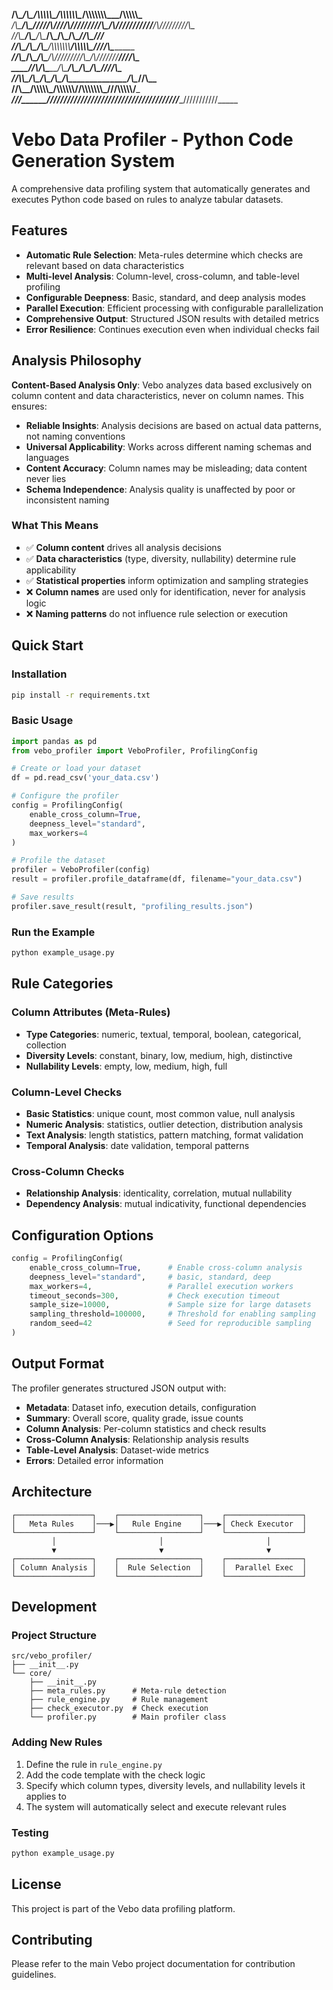 __/\\\________/\\\__/\\\\\\\\\\\__/\\\\\\\\\\\\\____/\\\\\\\\\\\\\\\_____/\\\\\\\\\\\___        
 _\/\\\_______\/\\\_\/////\\\///__\/\\\/////////\\\_\/\\\///////////____/\\\/////////\\\_       
  _\//\\\______/\\\______\/\\\_____\/\\\_______\/\\\_\/\\\______________\//\\\______\///__      
   __\//\\\____/\\\_______\/\\\_____\/\\\\\\\\\\\\\\__\/\\\\\\\\\\\_______\////\\\_________     
    ___\//\\\__/\\\________\/\\\_____\/\\\/////////\\\_\/\\\///////___________\////\\\______    
     ____\//\\\/\\\_________\/\\\_____\/\\\_______\/\\\_\/\\\_____________________\////\\\___   
      _____\//\\\\\__________\/\\\_____\/\\\_______\/\\\_\/\\\______________/\\\______\//\\\__  
       ______\//\\\________/\\\\\\\\\\\_\/\\\\\\\\\\\\\/__\/\\\\\\\\\\\\\\\_\///\\\\\\\\\\\/___ 
        _______\///________\///////////__\/////////////____\///////////////____\///////////_____


# Vebo Data Profiler - Python Code Generation System

A comprehensive data profiling system that automatically generates and executes Python code based on rules to analyze tabular datasets.

## Features

- **Automatic Rule Selection**: Meta-rules determine which checks are relevant based on data characteristics
- **Multi-level Analysis**: Column-level, cross-column, and table-level profiling
- **Configurable Deepness**: Basic, standard, and deep analysis modes
- **Parallel Execution**: Efficient processing with configurable parallelization
- **Comprehensive Output**: Structured JSON results with detailed metrics
- **Error Resilience**: Continues execution even when individual checks fail

## Analysis Philosophy

**Content-Based Analysis Only**: Vebo analyzes data based exclusively on column content and data characteristics, never on column names. This ensures:

- **Reliable Insights**: Analysis decisions are based on actual data patterns, not naming conventions
- **Universal Applicability**: Works across different naming schemas and languages
- **Content Accuracy**: Column names may be misleading; data content never lies
- **Schema Independence**: Analysis quality is unaffected by poor or inconsistent naming

### What This Means
- ✅ **Column content** drives all analysis decisions
- ✅ **Data characteristics** (type, diversity, nullability) determine rule applicability
- ✅ **Statistical properties** inform optimization and sampling strategies
- ❌ **Column names** are used only for identification, never for analysis logic
- ❌ **Naming patterns** do not influence rule selection or execution

## Quick Start

### Installation

```bash
pip install -r requirements.txt
```

### Basic Usage

```python
import pandas as pd
from vebo_profiler import VeboProfiler, ProfilingConfig

# Create or load your dataset
df = pd.read_csv('your_data.csv')

# Configure the profiler
config = ProfilingConfig(
    enable_cross_column=True,
    deepness_level="standard",
    max_workers=4
)

# Profile the dataset
profiler = VeboProfiler(config)
result = profiler.profile_dataframe(df, filename="your_data.csv")

# Save results
profiler.save_result(result, "profiling_results.json")
```

### Run the Example

```bash
python example_usage.py
```

## Rule Categories

### Column Attributes (Meta-Rules)
- **Type Categories**: numeric, textual, temporal, boolean, categorical, collection
- **Diversity Levels**: constant, binary, low, medium, high, distinctive
- **Nullability Levels**: empty, low, medium, high, full

### Column-Level Checks
- **Basic Statistics**: unique count, most common value, null analysis
- **Numeric Analysis**: statistics, outlier detection, distribution analysis
- **Text Analysis**: length statistics, pattern matching, format validation
- **Temporal Analysis**: date validation, temporal patterns

### Cross-Column Checks
- **Relationship Analysis**: identicality, correlation, mutual nullability
- **Dependency Analysis**: mutual indicativity, functional dependencies

## Configuration Options

```python
config = ProfilingConfig(
    enable_cross_column=True,      # Enable cross-column analysis
    deepness_level="standard",     # basic, standard, deep
    max_workers=4,                 # Parallel execution workers
    timeout_seconds=300,           # Check execution timeout
    sample_size=10000,             # Sample size for large datasets
    sampling_threshold=100000,     # Threshold for enabling sampling
    random_seed=42                 # Seed for reproducible sampling
)
```

## Output Format

The profiler generates structured JSON output with:

- **Metadata**: Dataset info, execution details, configuration
- **Summary**: Overall score, quality grade, issue counts
- **Column Analysis**: Per-column statistics and check results
- **Cross-Column Analysis**: Relationship analysis results
- **Table-Level Analysis**: Dataset-wide metrics
- **Errors**: Detailed error information

## Architecture

```
┌─────────────────┐    ┌──────────────────┐    ┌─────────────────┐
│   Meta Rules    │───▶│   Rule Engine    │───▶│ Check Executor  │
└─────────────────┘    └──────────────────┘    └─────────────────┘
         │                       │                       │
         ▼                       ▼                       ▼
┌─────────────────┐    ┌──────────────────┐    ┌─────────────────┐
│ Column Analysis │    │  Rule Selection  │    │  Parallel Exec  │
└─────────────────┘    └──────────────────┘    └─────────────────┘
```

## Development

### Project Structure

```
src/vebo_profiler/
├── __init__.py
└── core/
    ├── __init__.py
    ├── meta_rules.py      # Meta-rule detection
    ├── rule_engine.py     # Rule management
    ├── check_executor.py  # Check execution
    └── profiler.py        # Main profiler class
```

### Adding New Rules

1. Define the rule in `rule_engine.py`
2. Add the code template with the check logic
3. Specify which column types, diversity levels, and nullability levels it applies to
4. The system will automatically select and execute relevant rules

### Testing

```bash
python example_usage.py
```

## License

This project is part of the Vebo data profiling platform.

## Contributing

Please refer to the main Vebo project documentation for contribution guidelines.
